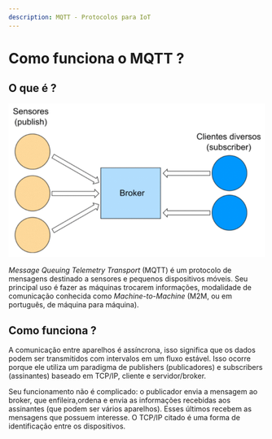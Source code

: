 ```yaml
---
description: MQTT - Protocolos para IoT
---
```


# Como funciona o MQTT ?

## O que é ?

![](../.gitbook/assets/image%20%289%29.png)

_Message Queuing Telemetry Transport_ \(MQTT\) é um protocolo de mensagens destinado a sensores e pequenos dispositivos móveis. Seu principal uso é fazer as máquinas trocarem informações, modalidade de comunicação conhecida como _Machine-to-Machine_ \(M2M, ou em português, de máquina para máquina\).

## Como funciona ?

A comunicação entre aparelhos é assíncrona, isso significa que os dados podem ser transmitidos com intervalos em um fluxo estável. Isso ocorre porque ele utiliza um paradigma de publishers \(publicadores\) e subscribers \(assinantes\) baseado em TCP/IP, cliente e servidor/broker.

Seu funcionamento não é complicado: o publicador envia a mensagem ao broker, que enfileira,ordena e envia as informações recebidas aos assinantes \(que podem ser vários aparelhos\). Esses últimos recebem as mensagens que possuem interesse. O TCP/IP citado é uma forma de identificação entre os dispositivos.




